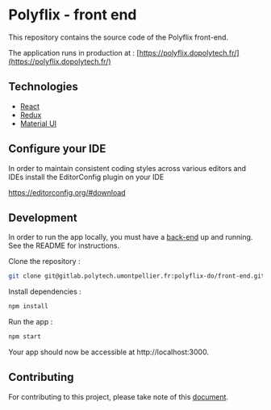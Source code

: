 # Polyflix - front end

This repository contains the source code of the Polyflix front-end.

The application runs in production at : [https://polyflix.dopolytech.fr/](https://polyflix.dopolytech.fr/)

## Technologies

- [React](https://reactjs.org/)
- [Redux](https://redux.js.org/)
- [Material UI](https://mui.com/)

## Configure your IDE

In order to maintain consistent coding styles across various editors and IDEs install the EditorConfig plugin on your IDE

https://editorconfig.org/#download

## Development

In order to run the app locally, you must have a [back-end](https://gitlab.polytech.umontpellier.fr/polyflix-do/back-end) up and running. See the README for instructions.

Clone the repository :

```bash
git clone git@gitlab.polytech.umontpellier.fr:polyflix-do/front-end.git
```

Install dependencies :

```bash
npm install
```

Run the app :

```bash
npm start
```

Your app should now be accessible at http://localhost:3000.

## Contributing

For contributing to this project, please take note of this [document](CONTRIBUTING.md).
